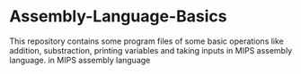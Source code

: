 # Assembly-Language-Basics
This repository contains some program files of some basic operations like addition, substraction, printing variables and taking inputs in MIPS assembly language.  in MIPS assembly language
